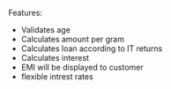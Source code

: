 Features:  

-	Validates age 
-	 Calculates amount per gram
-	 Calculates loan according to IT returns
-	 Calculates interest
-	 EMI will be displayed to customer 
-  flexible intrest rates
